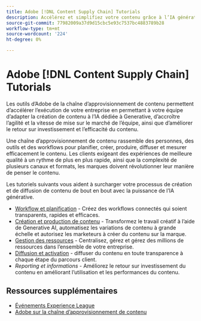 ```yaml
---
title: Adobe [!DNL Content Supply Chain] Tutorials
description: Accélérez et simplifiez votre contenu grâce à l’IA générative et à l’automatisation intelligente. La chaîne d’approvisionnement d’Adobe est une solution de bout en bout qui vous permet de planifier, de créer, de diffuser et d’analyser votre contenu.
source-git-commit: 77982009a37d9d15cbc5e93c7537bc4883789b28
workflow-type: tm+mt
source-wordcount: '224'
ht-degree: 0%

---
```



# Adobe [!DNL Content Supply Chain] Tutorials

Les outils d’Adobe de la chaîne d’approvisionnement de contenu permettent d’accélérer l’exécution de votre entreprise en permettant à votre équipe d’adapter la création de contenu à l’IA dédiée à Generative, d’accroître l’agilité et la vitesse de mise sur le marché de l’équipe, ainsi que d’améliorer le retour sur investissement et l’efficacité du contenu.

Une chaîne d’approvisionnement de contenu rassemble des personnes, des outils et des workflows pour planifier, créer, produire, diffuser et mesurer efficacement le contenu. Les clients exigeant des expériences de meilleure qualité à un rythme de plus en plus rapide, ainsi que la complexité de plusieurs canaux et formats, les marques doivent révolutionner leur manière de penser le contenu.

Les tutoriels suivants vous aident à surcharger votre processus de création et de diffusion de contenu de bout en bout avec la puissance de l’IA générative.

* [Workflow et planification](workflow-and-planning.md) - Créez des workflows connectés qui soient transparents, rapides et efficaces.
* [Création et production de contenu](content-creation-and-production.md) - Transformez le travail créatif à l’aide de Generative AI, automatisez les variations de contenu à grande échelle et autorisez les marketeurs à créer du contenu sur la marque.
* [Gestion des ressources](asset-management.md) - Centralisez, gérez et gérez des millions de ressources dans l’ensemble de votre entreprise.
* [Diffusion et activation](delivery-and-activation.md) - diffuser du contenu en toute transparence à chaque étape du parcours client.
* *Reporting et informations* - Améliorez le retour sur investissement du contenu en améliorant l’utilisation et les performances du contenu.

<!-- * [Reporting and insights](reporting-and-insights.md) - Enhance content ROI by improving content usage and performance. -->

## Ressources supplémentaires

* [Événements Experience League](https://experienceleague.adobe.com/events/)
* [Adobe sur la chaîne d’approvisionnement de contenu](https://business.adobe.com/resources/webinars/adobe-on-the-content-supply-chain.html)
